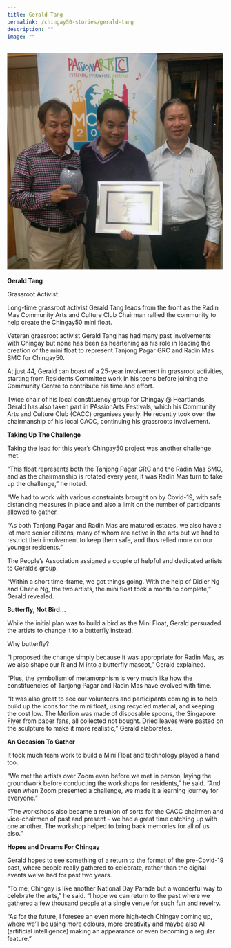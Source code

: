 ```yaml
---
title: Gerald Tang
permalink: /chingay50-stories/gerald-tang
description: ""
image: ""
---
```

![Gerald Tang](/images/Chingay50%20Stories/gerald%20tang.jpg)

**Gerald Tang**

Grassroot Activist

Long-time grassroot activist Gerald Tang leads from the front as the Radin Mas Community Arts and Culture Club Chairman rallied the community to help create the Chingay50 mini float.

Veteran grassroot activist Gerald Tang has had many past involvements with Chingay but none has been as heartening as his role in leading the creation of the mini float to represent Tanjong Pagar GRC and Radin Mas SMC for Chingay50.

At just 44, Gerald can boast of a 25-year involvement in grassroot activities, starting from Residents Committee work in his teens before joining the Community Centre to contribute his time and effort.

Twice chair of his local constituency group for Chingay @ Heartlands, Gerald has also taken part in PAssionArts Festivals, which his Community Arts and Culture Club (CACC) organises yearly. He recently took over the chairmanship of his local CACC, continuing his grassroots involvement.

**Taking Up The Challenge**

Taking the lead for this year’s Chingay50 project was another challenge met.

“This float represents both the Tanjong Pagar GRC and the Radin Mas SMC, and as the chairmanship is rotated every year, it was Radin Mas turn to take up the challenge,” he noted.

“We had to work with various constraints brought on by Covid-19, with safe distancing measures in place and also a limit on the number of participants allowed to gather. 

“As both Tanjong Pagar and Radin Mas are matured estates, we also have a lot more senior citizens, many of whom are active in the arts but we had to restrict their involvement to keep them safe, and thus relied more on our younger residents.” 

The People’s Association assigned a couple of helpful and dedicated artists to Gerald’s group.

“Within a short time-frame, we got things going. With the help of Didier Ng and Cherie Ng, the two artists, the mini float took a month to complete,” Gerald revealed. 

**Butterfly, Not Bird…**

While the initial plan was to build a bird as the Mini Float, Gerald persuaded the artists to change it to a butterfly instead. 

Why butterfly?

“I proposed the change simply because it was appropriate for Radin Mas, as we also shape our R and M into a butterfly mascot,” Gerald explained. 

“Plus, the symbolism of metamorphism is very much like how the constituencies of Tanjong Pagar and Radin Mas have evolved with time.

“It was also great to see our volunteers and participants coming in to help build up the icons for the mini float, using recycled material, and keeping the cost low. The Merlion was made of disposable spoons, the Singapore Flyer from paper fans, all collected not bought. Dried leaves were pasted on the sculpture to make it more realistic,” Gerald elaborates.

**An Occasion To Gather**

It took much team work to build a Mini Float and technology played a hand too.

“We met the artists over Zoom even before we met in person, laying the groundwork before conducting the workshops for residents,” he said. “And even when Zoom presented a challenge, we made it a learning journey for everyone.”

“The workshops also became a reunion of sorts for the CACC chairmen and vice-chairmen of past and present – we had a great time catching up with one another. The workshop helped to bring back memories for all of us also.”

**Hopes and Dreams For Chingay**

Gerald hopes to see something of a return to the format of the pre-Covid-19 past, where people really gathered to celebrate, rather than the digital events we’ve had for past two years.

“To me, Chingay is like another National Day Parade but a wonderful way to celebrate the arts,” he said. “I hope we can return to the past where we gathered a few thousand people at a single venue for such fun and revelry.

“As for the future, I foresee an even more high-tech Chingay coming up, where we’ll be using more colours, more creativity and maybe also AI (artificial intelligence) making an appearance or even becoming a regular feature.”
